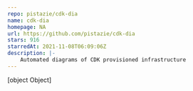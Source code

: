 ```yaml
---
repo: pistazie/cdk-dia
name: cdk-dia
homepage: NA
url: https://github.com/pistazie/cdk-dia
stars: 916
starredAt: 2021-11-08T06:09:06Z
description: |-
    Automated diagrams of CDK provisioned infrastructure
---
```


[object Object]
